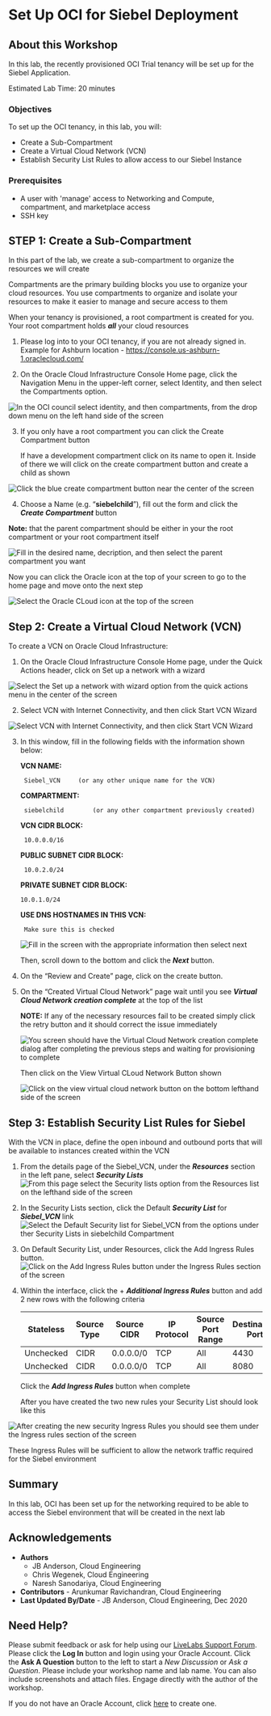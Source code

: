 # Set Up OCI for Siebel Deployment

## About this Workshop

In this lab, the recently provisioned OCI Trial tenancy will be set up for the Siebel Application.


Estimated Lab Time: 20 minutes

  [](youtube:zNKxJjkq0Pw)

### Objectives

To set up the OCI tenancy, in this lab, you will:
*   Create a Sub-Compartment
*   Create a Virtual Cloud Network (VCN)
*   Establish Security List Rules to allow access to our Siebel Instance

### Prerequisites
* A user with 'manage' access to Networking and Compute, compartment, and marketplace access
* SSH key


## **STEP 1**: Create a Sub-Compartment

In this part of the lab, we create a sub-compartment to organize the resources we will create

Compartments are the primary building blocks you use to organize your cloud resources. You use compartments to organize and isolate your resources to make it easier to manage and secure access to them

When your tenancy is provisioned, a root compartment is created for you. Your root compartment holds ***all*** your cloud resources

1.  Please log into to your OCI tenancy, if you are not already signed in. Example for Ashburn location - https://console.us-ashburn-1.oraclecloud.com/

2.  On the Oracle Cloud Infrastructure Console Home page, click the Navigation Menu   in the upper-left corner, select Identity, and then select the Compartments option.

![In the OCI council select identity, and then compartments, from the drop down menu on the left hand side of the screen](./images/1.22.png " ")

3.	If you only have a root compartment you can click the Create Compartment button

    If have a development compartment click on its name to open it. Inside of there we will click on the create compartment button and create a child as shown

![Click the blue create compartment button near the center of the screen](./images/my_compartment.png " ")




4.	Choose a Name (e.g. “**siebelchild**”), fill out the form and click the ***Create Compartment*** button

  **Note:** that the parent compartment should be either in your the root compartment or your root compartment itself

![Fill in the desired name, decription, and then select the parent compartment you want](./images/1.23.png " ")

  Now you can click the Oracle icon at the top of your screen to go to the home page and move onto the next step

![Select the Oracle CLoud icon at the top of the screen](./images/home.png " ")


##  **Step 2:**  Create a Virtual Cloud Network (VCN)

To create a VCN on Oracle Cloud Infrastructure:

1. On the Oracle Cloud Infrastructure Console Home page, under the Quick Actions header, click on Set up a network with a wizard

![Select the Set up a network with wizard option from the quick actions menu in the center of the screen](./images/2.11.png " ")

2.	Select VCN with Internet Connectivity, and then click Start VCN Wizard

![Select VCN with Internet Connectivity, and then click Start VCN Wizard](./images/2.2.png " ")

3. In this window, fill in the following fields with the information shown below:

    **VCN NAME:**

        Siebel_VCN     (or any other unique name for the VCN)

    **COMPARTMENT:**

        siebelchild        (or any other compartment previously created)

    **VCN CIDR BLOCK:**

        10.0.0.0/16

    **PUBLIC SUBNET CIDR BLOCK:**

        10.0.2.0/24

    **PRIVATE SUBNET CIDR BLOCK:**

       10.0.1.0/24

    **USE DNS HOSTNAMES IN THIS VCN:**

        Make sure this is checked

    ![Fill in the screen with the appropriate information then select next](./images/2.33.png " ")

    Then, scroll down to the bottom and click the ***Next*** button.

4.	On the “Review and Create” page, click on the create button.



5. On the “Created Virtual Cloud Network” page wait until you see ***Virtual Cloud Network creation complete*** at the top of the list

    **NOTE:** If any of the necessary resources fail to be created simply click the retry button and it should correct the issue immediately

    ![You screen should have the Virtual Cloud Network creation complete dialog after completing the previous steps and waiting for provisioning to complete](./images/2.44.png " ")

    Then click on the View Virtual CLoud Network Button shown

    ![Click on the view virtual cloud network button on the bottom lefthand side of the screen](./images/2.5.png " ")


## **Step 3:**  Establish Security List Rules for Siebel

With the VCN in place, define the open inbound and outbound ports that will be available to instances created within the VCN

1.	From the details page of the Siebel_VCN, under the ***Resources*** section in the left pane, select ***Security Lists***
![From this page select the Security lists option from the Resources list on the lefthand side of the screen](./images/3.11.png " ")

2.	In the Security Lists section, click the Default ***Security List*** for ***Siebel_VCN*** link  
![Select the Default Security list for Siebel_VCN from the options under ther Security Lists in siebelchild Compartment](./images/3.22.png " ")

3.	On Default Security List, under Resources, click the Add Ingress Rules button.
![Click on the Add Ingress Rules button under the Ingress Rules section of the screen](./images/3.3.png " ")

4.   Within the interface, click the + ***Additional Ingress Rules*** button and add 2 new rows with the following criteria

        | Stateless | Source Type |	Source CIDR | IP Protocol | Source Port Range |	Destination Port |
        | --- | --- | --- | --- | --- | --- |
        | Unchecked | CIDR|	0.0.0.0/0 |	TCP | All |	4430 |
        | Unchecked | CIDR|	0.0.0.0/0 |	TCP | All |	8080 |

        Click the ***Add Ingress Rules***  button when complete

        After you have created the two new rules your Security List should look like this

![After creating the new security Ingress Rules you should see them under the Ingress rules section of the screen](./images/3.55.png " ")

These Ingress Rules will be sufficient to allow the network traffic required for the Siebel environment

## **Summary**

In this lab, OCI has been set up for the networking required to be able to access the Siebel environment that will be created in the next lab

## Acknowledgements
* **Authors**
  - JB Anderson, Cloud Engineering
  - Chris Wegenek, Cloud Engineering
  - Naresh Sanodariya, Cloud Engineering
* **Contributors** -  Arunkumar Ravichandran, Cloud Engineering
* **Last Updated By/Date** - JB Anderson, Cloud Engineering, Dec 2020

## Need Help?
Please submit feedback or ask for help using our [LiveLabs Support Forum](https://community.oracle.com/tech/developers/categories/migrate-saas-to-oci). Please click the **Log In** button and login using your Oracle Account. Click the **Ask A Question** button to the left to start a *New Discussion* or *Ask a Question*.  Please include your workshop name and lab name.  You can also include screenshots and attach files.  Engage directly with the author of the workshop.

If you do not have an Oracle Account, click [here](https://profile.oracle.com/myprofile/account/create-account.jspx) to create one.
